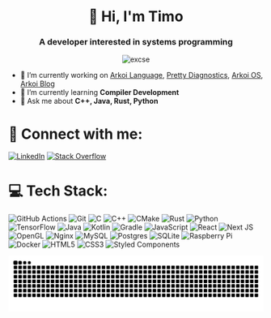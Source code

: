 <h1 align="center">👋 Hi, I'm Timo</h1>
<h3 align="center">A developer interested in systems programming</h3>
<p align="center">
  <img src="https://komarev.com/ghpvc/?username=excse&label=Profile%20views&color=0e75b6&style=flat" alt="excse" />
</p>

- 🔭 I’m currently working on [Arkoi Language](https://github.com/arkoisystems/arkoi_language), [Pretty Diagnostics](https://github.com/Excse/pretty_diagnostics), [Arkoi OS](https://github.com/ArkoiSystems/arkoi_os), [Arkoi Blog](https://github.com/ArkoiSystems/arkoi_blog)
- 🌱 I’m currently learning **Compiler Development**
- 💬 Ask me about **C++, Java, Rust, Python**

# 🙌 Connect with me:
[![LinkedIn](https://img.shields.io/badge/LinkedIn-%230077B5.svg?logo=linkedin&logoColor=white)](https://linkedin.com/in/timo-behrend) [![Stack Overflow](https://img.shields.io/badge/-Stackoverflow-FE7A16?logo=stack-overflow&logoColor=white)](https://stackoverflow.com/users/11964587) 

# 💻 Tech Stack:
![GitHub Actions](https://img.shields.io/badge/github%20actions-%232671E5.svg?style=for-the-badge&logo=githubactions&logoColor=white)
![Git](https://img.shields.io/badge/git-%23F05033.svg?style=for-the-badge&logo=git&logoColor=white)
![C](https://img.shields.io/badge/c-%2300599C.svg?style=for-the-badge&logo=c&logoColor=white)
![C++](https://img.shields.io/badge/c++-%2300599C.svg?style=for-the-badge&logo=c%2B%2B&logoColor=white)
![CMake](https://img.shields.io/badge/CMake-%23008FBA.svg?style=for-the-badge&logo=cmake&logoColor=white)
![Rust](https://img.shields.io/badge/rust-%23000000.svg?style=for-the-badge&logo=rust&logoColor=white)
![Python](https://img.shields.io/badge/python-3670A0?style=for-the-badge&logo=python&logoColor=ffdd54)
![TensorFlow](https://img.shields.io/badge/TensorFlow-%23FF6F00.svg?style=for-the-badge&logo=TensorFlow&logoColor=white)
![Java](https://img.shields.io/badge/java-%23ED8B00.svg?style=for-the-badge&logo=openjdk&logoColor=white)
![Kotlin](https://img.shields.io/badge/kotlin-%237F52FF.svg?style=for-the-badge&logo=kotlin&logoColor=white)
![Gradle](https://img.shields.io/badge/Gradle-02303A.svg?style=for-the-badge&logo=Gradle&logoColor=white)
![JavaScript](https://img.shields.io/badge/javascript-%23323330.svg?style=for-the-badge&logo=javascript&logoColor=%23F7DF1E)
![React](https://img.shields.io/badge/react-%2320232a.svg?style=for-the-badge&logo=react&logoColor=%2361DAFB)
![Next JS](https://img.shields.io/badge/Next-black?style=for-the-badge&logo=next.js&logoColor=white)
![OpenGL](https://img.shields.io/badge/OpenGL-%23FFFFFF.svg?style=for-the-badge&logo=opengl)
![Nginx](https://img.shields.io/badge/nginx-%23009639.svg?style=for-the-badge&logo=nginx&logoColor=white)
![MySQL](https://img.shields.io/badge/mysql-4479A1.svg?style=for-the-badge&logo=mysql&logoColor=white)
![Postgres](https://img.shields.io/badge/postgres-%23316192.svg?style=for-the-badge&logo=postgresql&logoColor=white)
![SQLite](https://img.shields.io/badge/sqlite-%2307405e.svg?style=for-the-badge&logo=sqlite&logoColor=white)
![Raspberry Pi](https://img.shields.io/badge/-Raspberry_Pi-C51A4A?style=for-the-badge&logo=Raspberry-Pi)
![Docker](https://img.shields.io/badge/docker-%230db7ed.svg?style=for-the-badge&logo=docker&logoColor=white)
![HTML5](https://img.shields.io/badge/html5-%23E34F26.svg?style=for-the-badge&logo=html5&logoColor=white)
![CSS3](https://img.shields.io/badge/css3-%231572B6.svg?style=for-the-badge&logo=css3&logoColor=white)
![Styled Components](https://img.shields.io/badge/styled--components-DB7093?style=for-the-badge&logo=styled-components&logoColor=white)

<picture>
  <source media="(prefers-color-scheme: dark)" srcset="https://raw.githubusercontent.com/Excse/Excse/output/github-snake-dark.svg" />
  <source media="(prefers-color-scheme: light)" srcset="https://raw.githubusercontent.com/Excse/Excse/output/github-snake.svg" />
  <img alt="github-snake" src="https://raw.githubusercontent.com/Excse/Excse/output/github-snake.svg" />
</picture>
